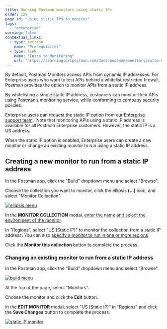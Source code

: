 ```yaml
---
title: Running Postman monitors using static IPs
order: 129
page_id: "using_static_IPs_to_monitor"
tags: 
  - "enterprise"
warning: false
contextual_links:
  - type: section
    name: "Prerequisites"
  - type: link
    name: "Intro to Monitoring"
    url: "https://learning.getpostman.com/docs/postman/monitors/intro-monitors"
---
```


By default, Postman Monitors access APIs from dynamic IP addresses. For Enterprise users who want to test APIs behind a whitelist restricted firewall, Postman provides the option to monitor APIs from a static IP address.

By whitelisting a single static IP address, customers can monitor their APIs using Postman’s monitoring service, while conforming to company security policies.

Enterprise users can request the static IP option from our [Enterprise support team](http://pages.getpostman.com/Enterprise-Sales_Contact-Us.html).  Note that monitoring APIs using a static IP address is available for all Postman Enterprise customers. However, the static IP is a US address.

When the static IP option is enabled, Enterprise users can create a new monitor or change an existing monitor to run using a static IP address.

## Creating a new monitor to run from a static IP address

In the Postman app, click the "Build" dropdown menu and select "Browse".

Choose the collection you want to monitor, click the ellipsis **(...)** icon, and select "Monitor Collection".

[![ellipsis menu](https://assets.postman.com/postman-docs/ENT-mock-collection2.png)](https://assets.postman.com/postman-docs/ENT-mock-collection2.png)

In the **MONITOR COLLECTION** modal, [enter the name and select the environment of the monitor](/docs/postman/monitors/setting-up-monitor/).  

In "Regions", select "US (Static IP)" to monitor the collection from a static IP address. You can also [specify a monitor to run in one or more regions](/docs/postman/monitors/setting-up-monitor/).

Click the **Monitor this collection** button to complete the process.

### Changing an existing monitor to run from a static IP address

In the Postman app, click the "Build" dropdown menu and select "Browse".

[![build menu](https://assets.postman.com/postman-docs/WS-build-menu1.png)](https://assets.postman.com/postman-docs/WS-build-menu1.png)

At the top of the page, select "Monitors".

Choose the monitor and click the **Edit** button.

In the **EDIT MONITOR** modal, select "US (Static IP)" in "Regions" and click the **Save Changes** button to complete the process.

[![static IP monitor](https://assets.postman.com/postman-docs/ENT-select-staticIP2.png)](https://assets.postman.com/postman-docs/ENT-select-staticIP2.png)  
